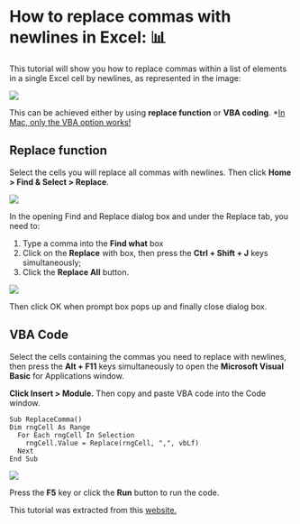 # How to replace commas with newlines in Excel: :bar_chart:

This tutorial will show you how to replace commas within a list of elements in a single Excel cell by newlines, as represented in the image:

![](https://cdn.extendoffice.com/images/stories/doc-excel/dc-replace-commas-to-newline/doc-replace-commas-to-newline-1.png)

This can be achieved either by using **replace function** or **VBA coding**. \*<ins>In Mac, only the VBA option works!<ins/>

## Replace function

Select the cells you will replace all commas with newlines. Then click **Home > Find & Select > Replace**.

![](https://cdn.extendoffice.com/images/stories/doc-excel/dc-replace-commas-to-newline/doc-replace-commas-to-newline-2.png)

In the opening Find and Replace dialog box and under the Replace tab, you need to:

1. Type a comma into the **Find what** box
2. Click on the **Replace** with box, then press the **Ctrl + Shift + J** keys simultaneously;
3. Click the **Replace All** button.

![](https://cdn.extendoffice.com/images/stories/doc-excel/dc-replace-commas-to-newline/doc-replace-commas-to-newline-3.png)

Then click OK when prompt box pops up and finally close dialog box.

## VBA Code

Select the cells containing the commas you need to replace with newlines, then press the **Alt + F11** keys simultaneously to open the **Microsoft Visual Basic** for Applications window.

**Click Insert > Module.** Then copy and paste VBA code into the Code window.

````
Sub ReplaceComma()
Dim rngCell As Range
  For Each rngCell In Selection
    rngCell.Value = Replace(rngCell, ",", vbLf)
  Next
End Sub
````

![](https://cdn.extendoffice.com/images/stories/doc-excel/dc-replace-commas-to-newline/doc-replace-commas-to-newline-5.png)

Press the **F5** key or click the **Run** button to run the code.


This tutorial was extracted from this [website.](https://www.extendoffice.com/documents/excel/4859-excel-replace-comma-with-newline-alt-enter.html)
